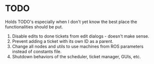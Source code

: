# TODO
Holds TODO's especially when I don't yet know the best place the functionalities should be put.

1. Disable edits to done tickets from edit dialogs - doesn't make sense.
2. Prevent adding a ticket with its own ID as a parent.
3. Change all nodes and utils to use machines from ROS parameters instead of constants file.
4. Shutdown behaviors of the scheduler, ticket manager, GUIs, etc.